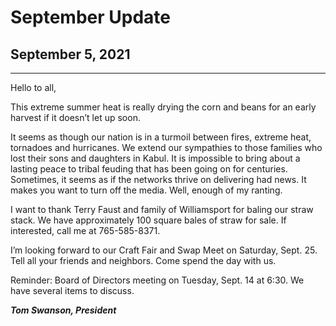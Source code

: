# September Update

## September 5, 2021

---

Hello to all,

This extreme summer heat is really drying the corn and beans for an early harvest if it doesn’t let up soon.

It seems as though our nation is in a turmoil between fires, extreme heat, tornadoes and hurricanes.
We extend our sympathies to those families who lost their sons and daughters in Kabul.
It is impossible to bring about a lasting peace to tribal feuding that has been going on for centuries.
Sometimes, it seems as if the networks thrive on delivering had news. It makes you want to turn off the media. Well, enough of my ranting.

I want to thank Terry Faust and family of Williamsport for baling our straw stack. We have approximately 100 square bales of straw for sale. If interested, call me at 765-585-8371.

I’m looking forward to our Craft Fair and Swap Meet on Saturday, Sept. 25. Tell all your friends and neighbors. Come spend the day with us.

Reminder: Board of Directors meeting on Tuesday, Sept. 14 at 6:30. We have several items to discuss.

***Tom Swanson, President***
